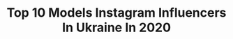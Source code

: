 ---
title: Top 10 Models Instagram Influencers In Ukraine In 2020
description: >-
  Find top models Instagram influencers in Ukraine in 2020. Most popular hashtags: #love #model #ukraine #quarantine.
platform: Instagram
profiles:
  - username: "_sofiia__official_"
    fullname: >-
      София🌸
    location: "Ukraine"
    followers: 6487
    engagement: 1341
    commentsToLikes: 0.226321
    avatar: "https://scontent-lhr8-1.cdninstagram.com/v/t51.2885-19/s320x320/64531613_438320680085933_957642479962685440_n.jpg?_nc_ht=scontent-lhr8-1.cdninstagram.com&_nc_ohc=TkS078vxrjcAX_3tqa1&oh=a058585f47dae12563bf9b07fb485fd6&oe=5EB8A265"
    verified: false
    hashtags: "#kidsfashionshowvn, #kidsfashionshowua, #kfsua, #models"
  - username: "berezhnaya_nataliya"
    fullname: >-
      ♐️ MuzychkoNatali
    location: "Ukraine"
    followers: 25312
    engagement: 838
    commentsToLikes: 0.039281
    avatar: "https://scontent-amt2-1.cdninstagram.com/v/t51.2885-19/s320x320/89028663_189912022296521_3213204027869233152_n.jpg?_nc_ht=scontent-amt2-1.cdninstagram.com&_nc_ohc=spE7Ik3--TkAX9T0m-d&oh=587698412c511b86ae6b6c96f99a0bab&oe=5EBA8E26"
    verified: false
    hashtags: "#happynewyear, #great, #mood, #exellent"
  - username: "torythebest"
    fullname: >-
      Виктория Хода
    location: "Ukraine"
    followers: 58115
    engagement: 1058
    commentsToLikes: 0.060900
    avatar: "https://scontent-lhr8-1.cdninstagram.com/v/t51.2885-19/s320x320/53673742_364984320765105_4632437049838796800_n.jpg?_nc_ht=scontent-lhr8-1.cdninstagram.com&_nc_ohc=T2y5LY9NA1sAX-BQFxJ&oh=03e5fac3eb9a3c593dc8f77daa82186f&oe=5EB8CEB7"
    verified: false
    hashtags: "#prmerul, #valentines, #crazy, #itsmylife"
  - username: "roza_vasilishina"
    fullname: >-
      Roza Vasilishina
    location: "Ukraine"
    followers: 119222
    engagement: 273
    commentsToLikes: 0.048234
    avatar: "https://scontent-ams4-1.cdninstagram.com/v/t51.2885-19/s320x320/69107895_2321374154788395_631228749332873216_n.jpg?_nc_ht=scontent-ams4-1.cdninstagram.com&_nc_ohc=Sl_pm8NQ5GMAX-DOhBU&oh=435cfa168899cc44f7e56e1d8fb1d079&oe=5EB94011"
    verified: false
    hashtags: "#odessa, #makeup, #girlpower"
  - username: "tetya_mottya_"
    fullname: >-
      Екатерина Куличенко
    location: "Ukraine"
    followers: 66354
    engagement: 1164
    commentsToLikes: 0.016639
    avatar: "https://scontent-lhr8-1.cdninstagram.com/v/t51.2885-19/s320x320/72222955_508624306411880_7409543284021788672_n.jpg?_nc_ht=scontent-lhr8-1.cdninstagram.com&_nc_ohc=1Q7KntwQdBIAX8TagJZ&oh=4b40c97d25ac90837937f46e324747fe&oe=5EBAFBD4"
    verified: false
    hashtags: "#fashionpost, #fashionlover, #birthright, #instastyle"
  - username: "valerialauren"
    fullname: >-
      i am VALERIA
    location: "Ukraine"
    followers: 46353
    engagement: 234
    commentsToLikes: 0.136832
    avatar: "https://scontent-lhr8-1.cdninstagram.com/v/t51.2885-19/s320x320/91240936_631515257700790_8205641388168052736_n.jpg?_nc_ht=scontent-lhr8-1.cdninstagram.com&_nc_ohc=AVDEdMcQEhMAX-pyDSG&oh=8d40ea76b9645ce6126969cfc4104613&oe=5EB9CCDB"
    verified: false
    hashtags: "#dogs, #girls, #naturalovers, #beautyroutine"
  - username: "sakalyova"
    fullname: >-
      ▫️SVETLANA SAKAL’
    location: "Ukraine"
    followers: 13244
    engagement: 926
    commentsToLikes: 0.041168
    avatar: "https://scontent-ams4-1.cdninstagram.com/v/t51.2885-19/s320x320/75312618_411768596171451_1750412010224353280_n.jpg?_nc_ht=scontent-ams4-1.cdninstagram.com&_nc_ohc=kkwsR_WujxgAX8ATkEZ&oh=6aa40844511d7c11832e6922d3eba607&oe=5EBBBD94"
    verified: false
    hashtags: "#tiktokukraine, #love, #khaleesi, #droneshmot"
  - username: "kate_nhuen"
    fullname: >-
      Нгуен Катя
    location: "Ukraine"
    followers: 14346
    engagement: 808
    commentsToLikes: 0.040539
    avatar: "https://scontent-lht6-1.cdninstagram.com/v/t51.2885-19/s320x320/64520002_398799504061778_5816150390466412544_n.jpg?_nc_ht=scontent-lht6-1.cdninstagram.com&_nc_ohc=GxBQIBY0nykAX8gchpO&oh=93501ac3a79056140e5439bba85cc557&oe=5EBB264C"
    verified: false
    hashtags: ""
  - username: "dashaalianova"
    fullname: >-
      ᴅᴀsʜᴀ ᴀʟɪᴀɴᴏᴠᴀ ✨
    location: "Ukraine"
    followers: 2144
    engagement: 1626
    commentsToLikes: 0.092007
    avatar: "https://scontent-amt2-1.cdninstagram.com/v/t51.2885-19/s320x320/92403752_2837309883012496_7523271754572103680_n.jpg?_nc_ht=scontent-amt2-1.cdninstagram.com&_nc_ohc=ASx33ebKpigAX8x2q_X&oh=4ffaf1e6b815bb3a78effed9a6d83e7e&oe=5EB64C96"
    verified: false
    hashtags: "#moscow, #odessafashionday, #reef, #russia"
  - username: "stasyaana"
    fullname: >-
      MAKE-UP ARTIST|MODEL
    location: "Ukraine"
    followers: 7948
    engagement: 1113
    commentsToLikes: 0.030918
    avatar: "https://scontent-nrt1-1.cdninstagram.com/v/t51.2885-19/s320x320/92532640_513651182561056_1669974007278993408_n.jpg?_nc_ht=scontent-nrt1-1.cdninstagram.com&_nc_ohc=tZK33a5CfQcAX95c2zI&oh=6084d65f578a3fa5a1f56eb816b34ee9&oe=5EB3661F"
    verified: false
    hashtags: "#facetune, #vsco, #lotairlines, #zara"
---